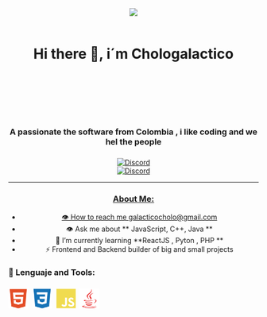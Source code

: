 
<div id = "header" align="center">
  <img src ="https://media.giphy.com/media/4OAxDXv4RdUeg38JYi/giphy.gif" width ="200"/>
  <br>
  <br>
<h1 align="center">Hi there 👋, i´m Chologalactico <h1/>  
  <br>
  <br>
  <h3 align = "center"> A passionate the software from Colombia , i like coding and we hel the people   <h3/>
</div>
<div id="badges" align ="center"> 
  <a href ="https://discord.com/channels/@me" target="blank">
    <img src ="https://img.shields.io/discord/chologalactico?logo=discord&style=for-the-badge" alt="Discord"/>
    <div id="badges" align ="center"> 
  <a href ="https://www.instagram.com" target="blank">
    <img src ="https://img.shields.io/twitter/url?logo=instagram&style=for-the-badge&url=j.c2014" alt="Discord"/>
  <div/>
  <div/>
    
    
---
### About Me:
    
- 👁 How to reach me  galacticocholo@gmail.com
- 👁 Ask me about ** JavaScript, C++, Java **
- 🌚 I’m currently learning **ReactJS , Pyton , PHP ** 
- ⚡ Frontend and Backend builder of big and small projects

<div align ="left"> 
  <h3>🔨 Lenguaje and Tools:<h3/>
<img src ="https://github.com/devicons/devicon/blob/master/icons/html5/html5-plain.svg" tittle="HTML5" alt="HTML" width="40" height="40"/>&nbsp;
    <img src ="https://github.com/devicons/devicon/blob/master/icons/css3/css3-plain.svg" tittle="CSS3" alt="CSS" width="40" height="40"/>&nbsp;
    <img src ="https://github.com/devicons/devicon/blob/master/icons/javascript/javascript-plain.svg" tittle="JavaScript" alt="JavaScript" width="40" height="40"/>&nbsp;
    <img src ="https://github.com/devicons/devicon/blob/master/icons/java/java-plain.svg" tittle="Java" alt="Java" width="40" height="40"/>&nbsp;
    
    
    
    
  <div/>
    
